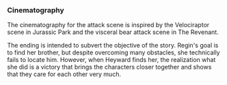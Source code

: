 ### Cinematography

The cinematography for the attack scene is inspired by the Velociraptor scene in Jurassic Park and the visceral bear attack scene in The Revenant.

The ending is intended to subvert the objective of the story.  Regin's goal is to find her brother, but despite overcoming many obstacles, she technically fails to locate him.  However, when Heyward finds her, the realization what she did is a victory that brings the characters closer together and shows that they care for each other very much.




